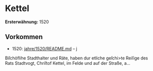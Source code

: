 # Kettel

**Ersterwähnung:** 1520

## Vorkommen
- 1520: [jahre/1520/README.md](../jahre/1520/README.md) – j

Biſchöflihe Stadthalter und Räte, haben dur etliche
geſchi>te Reiſige des Rats Stadtvogt, Chriſtof Kettel, im
Felde und auf der Straße, a...
